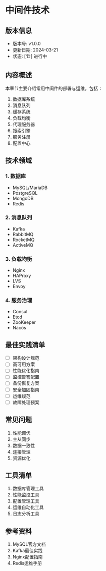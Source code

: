 # 中间件技术

## 版本信息
- 版本号: v1.0.0
- 更新日期: 2024-03-21
- 状态: [🏗️] 进行中

## 内容概述
本章节主要介绍常用中间件的部署与运维，包括：
1. 数据库系统
2. 消息队列
3. 缓存系统
4. 负载均衡
5. 代理服务器
6. 搜索引擎
7. 服务注册
8. 配置中心

## 技术领域
### 1. 数据库
- MySQL/MariaDB
- PostgreSQL
- MongoDB
- Redis

### 2. 消息队列
- Kafka
- RabbitMQ
- RocketMQ
- ActiveMQ

### 3. 负载均衡
- Nginx
- HAProxy
- LVS
- Envoy

### 4. 服务治理
- Consul
- Etcd
- ZooKeeper
- Nacos

## 最佳实践清单
- [ ] 架构设计规范
- [ ] 高可用方案
- [ ] 性能优化指南
- [ ] 监控告警配置
- [ ] 备份恢复方案
- [ ] 安全加固指南
- [ ] 运维规范
- [ ] 故障处理预案

## 常见问题
1. 性能调优
2. 主从同步
3. 数据一致性
4. 连接管理
5. 资源优化

## 工具清单
1. 数据库管理工具
2. 性能监控工具
3. 配置管理工具
4. 运维自动化工具
5. 日志分析工具

## 参考资料
1. MySQL官方文档
2. Kafka最佳实践
3. Nginx配置指南
4. Redis运维手册 